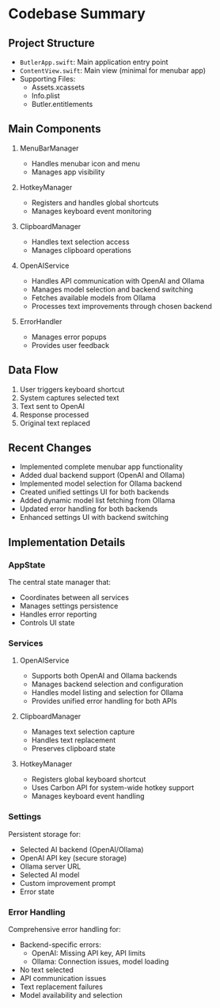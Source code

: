 # Codebase Summary

## Project Structure
- `ButlerApp.swift`: Main application entry point
- `ContentView.swift`: Main view (minimal for menubar app)
- Supporting Files:
  - Assets.xcassets
  - Info.plist
  - Butler.entitlements

## Main Components
1. MenuBarManager
   - Handles menubar icon and menu
   - Manages app visibility

2. HotkeyManager
   - Registers and handles global shortcuts
   - Manages keyboard event monitoring

3. ClipboardManager
   - Handles text selection access
   - Manages clipboard operations

4. OpenAIService
   - Handles API communication with OpenAI and Ollama
   - Manages model selection and backend switching
   - Fetches available models from Ollama
   - Processes text improvements through chosen backend

5. ErrorHandler
   - Manages error popups
   - Provides user feedback

## Data Flow
1. User triggers keyboard shortcut
2. System captures selected text
3. Text sent to OpenAI
4. Response processed
5. Original text replaced

## Recent Changes
- Implemented complete menubar app functionality
- Added dual backend support (OpenAI and Ollama)
- Implemented model selection for Ollama backend
- Created unified settings UI for both backends
- Added dynamic model list fetching from Ollama
- Updated error handling for both backends
- Enhanced settings UI with backend switching

## Implementation Details

### AppState
The central state manager that:
- Coordinates between all services
- Manages settings persistence
- Handles error reporting
- Controls UI state

### Services
1. OpenAIService
   - Supports both OpenAI and Ollama backends
   - Manages backend selection and configuration
   - Handles model listing and selection for Ollama
   - Provides unified error handling for both APIs

2. ClipboardManager
   - Manages text selection capture
   - Handles text replacement
   - Preserves clipboard state

3. HotkeyManager
   - Registers global keyboard shortcut
   - Uses Carbon API for system-wide hotkey support
   - Manages keyboard event handling

### Settings
Persistent storage for:
- Selected AI backend (OpenAI/Ollama)
- OpenAI API key (secure storage)
- Ollama server URL
- Selected AI model
- Custom improvement prompt
- Error state

### Error Handling
Comprehensive error handling for:
- Backend-specific errors:
  - OpenAI: Missing API key, API limits
  - Ollama: Connection issues, model loading
- No text selected
- API communication issues
- Text replacement failures
- Model availability and selection
